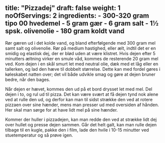 title: "Pizzadej"
draft: false
weight: 1
noOfServings: 2
ingredients:
	- 300-320 gram tipo 00 hvedemel
	- 5 gram gær
	- 6 gram salt
	- 1½ spsk. olivenolie
	- 180 gram koldt vand
---

Rør gæren ud i det kolde vand, og bland efterfølgende med 300 gram mel
samt salt og olivenolie. Rør på medium hastighed, eller ælt, indtil det
er en smidig og elastisk dej, der er blød uden at være klistret. Hvis
dejen efter 5 minutters æltning virker en smule våd, kommes de
resterende 20 gram mel ved. Kom dejen i en skål smurt let med neutral
olie, dæk med et låg eller en tallerken, og lad den hæve til dobbelt
størrelse. Dette kan med fordel gøres i køleskabet natten over; det vil
både udvikle smag og gøre at dejen bruner bedre, når den bages.

Når dejen er hævet, kommes den ud på et bord drysset let med mel. Del
dejen i to, og rul ud til pizza. Det kan være svært at få dejen tynd nok
alene ved at rulle den ud, og derfor kan man til sidst strække den ved
at rotere pizzaen over sine hænder, mens man presser ud med oversiden af
hånden. Her skal man sørge for at have lidt mel på sine hænder.

Kommer der huller i pizzadejen, kan man redde den ved at strække lidt
dej over hullet og presse dejen sammen. Går det helt galt, kan man rulle
dejen tilbage til en kugle, pakke den i film, lade den hvile i 10-15
minutter ved stuetemperatur og så prøve igen.

